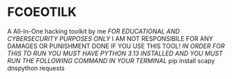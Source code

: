 # FCOEOTILK
A All-In-One hacking toolkit by me *FOR EDUCATIONAL AND CYBERSECURITY PURPOSES ONLY*
I AM NOT RESPONSIBILE FOR ANY DAMAGES OR PUNISHMENT DONE IF YOU USE THIS TOOL!
*IN ORDER FOR THIS TO RUN YOU MUST HAVE PYTHON 3.13 INSTALLED AND YOU MUST RUN THE FOLLOWING COMMAND IN YOUR TERMINAL*
pip install scapy dnspython requests

